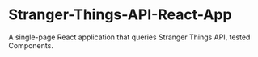 # Stranger-Things-API-React-App
A single-page React application that queries Stranger Things API, tested Components.
